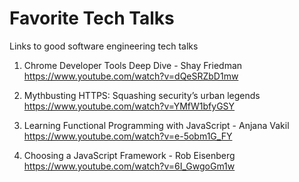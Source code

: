 # Favorite Tech Talks
Links to good software engineering tech talks

1. Chrome Developer Tools Deep Dive - Shay Friedman<br>
https://www.youtube.com/watch?v=dQeSRZbD1mw

2. Mythbusting HTTPS: Squashing security’s urban legends<br>
https://www.youtube.com/watch?v=YMfW1bfyGSY

3. Learning Functional Programming with JavaScript - Anjana Vakil<br>
https://www.youtube.com/watch?v=e-5obm1G_FY

4. Choosing a JavaScript Framework - Rob Eisenberg<br>
https://www.youtube.com/watch?v=6I_GwgoGm1w


